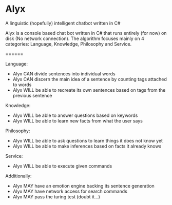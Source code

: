 # Alyx
A linguistic (hopefully) intelligent chatbot written in C#


Alyx is a console based chat bot written in C# that runs entirely (for now) on disk (No network connection).
The algorithm focuses mainly on 4 categories: Language, Knowledge, Philosophy and Service.

======

Language:
- Alyx CAN divide sentences into individual words
- Alyx CAN discern the main idea of a sentence by counting tags attached to words
- Alyx WILL be able to recreate its own sentences based on tags from the previous sentence

Knowledge:
- Alyx WILL be able to answer questions based on keywords
- Alyx WILL be able to learn new facts from what the user says

Philosophy:
- Alyx WILL be able to ask questions to learn things it does not know yet
- Alyx WILL be able to make inferences based on facts it already knows

Service:
- Alyx WILL be able to execute given commands

Additionally:
- Alyx MAY have an emotion engine backing its sentence generation
- Alyx MAY have network access for search commands
- Alyx MAY pass the turing test (doubt it...)
